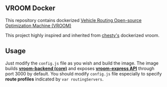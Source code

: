 ## VROOM Docker

This repository contains dockerized [Vehicle Routing Open-source Optimization Machine (VROOM)](https://github.com/VROOM-Project/vroom)

This project highly inspired and inherited from [chesty's](https://github.com/chesty/vroom-docker) dockerized vroom.

## Usage

Just modify the `config.js` file as you wish and build the image. The image builds [**vroom-backend (core)**](https://github.com/VROOM-Project/vroom) and exposes [**vroom-express API**](https://github.com/VROOM-Project/vroom-express) through port 3000 by default. You should modify `config.js` file especially to specify **route profiles** indicated by `var routingServers`.